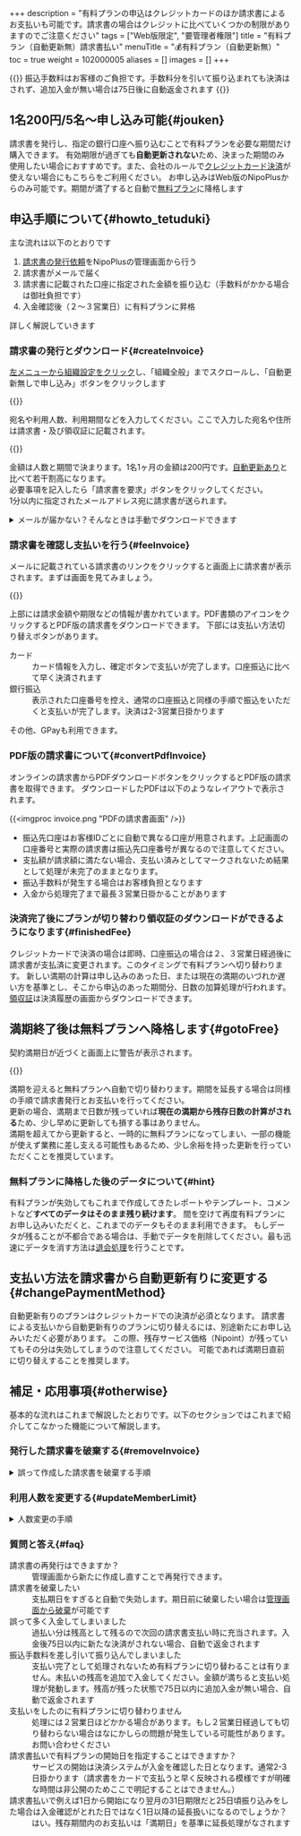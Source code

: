 +++
description = "有料プランの申込はクレジットカードのほか請求書によるお支払いも可能です。請求書の場合はクレジットに比べていくつかの制限がありますのでご注意ください"
tags = ["Web版限定", "要管理者権限"]
title = "有料プラン（自動更新無）請求書払い"
menuTitle = "💰有料プラン（自動更新無）"
toc = true
weight = 102000005
aliases = []
images = []
+++


{{<warning>}}
振込手数料はお客様のご負担です。手数料分を引いて振り込まれても決済はされず、追加入金が無い場合は75日後に自動返金されます
{{</warning>}}

## 1名200円/5名〜申し込み可能{#jouken}

請求書を発行し、指定の銀行口座へ振り込むことで有料プランを必要な期間だけ購入できます。
有効期限が過ぎても**自動更新されない**ため、決まった期間のみ使用したい場合におすすめです。また、会社のルールで[クレジットカード決済](/docs/price/fee/)が使えない場合にもこちらをご利用ください。
お申し込みはWeb版のNipoPlusからのみ可能です。期間が満了すると自動で[無料プラン](/docs/price/free/)に降格します

## 申込手順について{#howto_tetuduki}

主な流れは以下のとおりです

1. [請求書の発行依頼](#createInvoice)をNipoPlusの管理画面から行う
1. 請求書がメールで届く
1. 請求書に記載された口座に指定された金額を振り込む（手数料がかかる場合は御社負担です）
1. 入金確認後（２〜３営業日）に有料プランに昇格

詳しく解説していきます

### 請求書の発行とダウンロード{#createInvoice}

[左メニューから組織設定をクリック](/docs/manual/initial-setting/staff/rank/#rootSettingBtn)し、「組織全般」までスクロールし、「自動更新無しで申し込み」ボタンをクリックします

{{<icatch filename="invoice1" msg="請求書を発行して決済をするには「自動更新無しで申込」を選びます" alice="guide">}}

宛名や利用人数、利用期間などを入力してください。ここで入力した宛名や住所は請求書・及び領収証に記載されます。

{{<icatch filename="invoice2" msg="申し込み人数や期間を入力し、最後に「請求書を発行」ボタンをクリックします">}}

金額は人数と期間で決まります。1名1ヶ月の金額は200円です。[自動更新あり](/docs/price/free/)と比べて若干割高になります。  
必要事項を記入したら「請求書を要求」ボタンをクリックしてください。  
1分以内に指定されたメールアドレス宛に請求書が送られます。


<details>
  <summary>メールが届かない？そんなときは手動でダウンロードできます</summary>


もしメールが届かない場合は管理画面上から同じ請求書をダウンロードできます。

{{<icatch filename="invoice-dl" msg="メールが届かない時はここから手動で請求書をダウンロードしよう" alice="ok">}}

</details>

### 請求書を確認し支払いを行う{#feeInvoice}

メールに記載されている請求書のリンクをクリックすると画面上に請求書が表示されます。まずは画面を見てみましょう。


{{<icatch filename="invoice-online" msg="オンライン請求書です。PDF版の請求書もダウンロードできます。支払いは振込かクレカが使えます">}}

上部には請求金額や期限などの情報が書かれています。PDF書類のアイコンをクリックするとPDF版の請求書をダウンロードできます。
下部には支払い方法切り替えボタンがあります。

<dl class="basic">
<dt>カード</dt>
<dd>カード情報を入力し、確定ボタンで支払いが完了します。口座振込に比べて早く決済されます</dd>
<dt>銀行振込</dt>
<dd>表示された口座番号を控え、通常の口座振込と同様の手順で振込をいただくと支払いが完了します。決済は2-3営業日掛かります</dd>
</dl>

その他、GPayも利用できます。

### PDF版の請求書について{#convertPdfInvoice}

オンラインの請求書からPDFダウンロードボタンをクリックするとPDF版の請求書を取得できます。
ダウンロードしたPDFは以下のようなレイアウトで表示されます。

{{<imgproc invoice.png "PDFの請求書画面" />}}

- 振込先口座はお客様IDごとに自動で異なる口座が用意されます。上記画面の口座番号と実際の請求書は振込先口座番号が異なるので注意してください。
- 支払額が請求額に満たない場合、支払い済みとしてマークされないため結果として処理が未完了のままとなります。
- 振込手数料が発生する場合はお客様負担となります
- 入金から処理完了まで最長３営業日掛かることがあります

### 決済完了後にプランが切り替わり領収証のダウンロードができるようになります{#finishedFee}

クレジットカードで決済の場合は即時、口座振込の場合は２、３営業日経過後に請求書が支払済に変更されます。このタイミングで有料プランへ切り替わります。
新しい満期の計算は申し込みのあった日、または現在の満期のいづれか遅い方を基準とし、そこから申込のあった期間分、日数の加算処理が行われます。
[領収証](/docs/price/receipt/)は決済履歴の画面からダウンロードできます。




## 満期終了後は無料プランへ降格します{#gotoFree}

契約満期日が近づくと画面上に警告が表示されます。

{{<icatch filename="remaining" msg="契約満了が近づくと(残り15日)警告が画面に表示されます" alice="here">}}

満期を迎えると無料プランへ自動で切り替わります。期間を延長する場合は同様の手順で請求書発行とお支払いを行ってください。  
更新の場合、満期まで日数が残っていれば**現在の満期から残存日数の計算がされる**ため、少し早めに更新しても損する事はありません。  
満期を超えてから更新すると、一時的に無料プランになってしまい、一部の機能が使えず業務に差し支える可能性もあるため、少し余裕を持った更新を行っていただくことを推奨しています。



### 無料プランに降格した後のデータについて{#hint}

有料プランが失効してもこれまで作成してきたレポートやテンプレート、コメントなど**すべてのデータはそのまま残り続けます**。
間を空けて再度有料プランにお申し込みいただくと、これまでのデータもそのまま利用できます。
もしデータが残ることが不都合である場合は、手動でデータを削除してください。最も迅速にデータを消す方法は[退会処理](/docs/manual/utils/org/)を行うことです。




## 支払い方法を請求書から自動更新有りに変更する{#changePaymentMethod}

自動更新有りのプランはクレジットカードでの決済が必須となります。
請求書による支払いから自動更新有りのプランに切り替えるには、別途新たにお申し込みいただく必要があります。
この際、残存サービス価格（Nipoint）が残っていてもその分は失効してしまうので注意してください。
可能であれば満期日直前に切り替えすることを推奨します。


## 補足・応用事項{#otherwise}

基本的な流れはこれまで解説したとおりです。以下のセクションではこれまで紹介してこなかった機能について解説します。

### 発行した請求書を破棄する{#removeInvoice}

<details>
  <summary>誤って作成した請求書を破棄する手順</summary>


誤って請求書を発行してしまった場合、支払い前であれば請求書をキャンセルすることができます。
未払いの請求書が複数枚あると、代金支払い時に意図しない請求書が決済されてしまう場合もあるので、誤った請求書は早めに削除しておくことをおすすめします。

{{<icatch filename="invoice-cancel" msg="請求書のキャンセルは手動で行う必要があります" alice="book">}}

</details>

### 利用人数を変更する{#updateMemberLimit}

<details>
  <summary>人数変更の手順</summary>


自動更新有りの場合は翌月の支払い時に自動で過不足を調整するので話はシンプルです。
自動更新無しの場合は次回の支払いが無いため、現在の残存サービス価格（Nipoint）を算出し、人数を期間を再計算することで処理します。

至ってシンプルに言ってしまえば、  
「人数を増やすと利用期間が短くなり、人数を減らすと利用期間が長くなります」
この処理は悪用防止の観点から１ヶ月に変更できる回数に制限があります。

1. 「組織全般」の中にある「人数変更」をクリックします
1. 変更後の人数を入力します（人数に応じて残存期間が変化します）
1. 「確定」ボタンをクリックします

{{<icatch filename="change-member-limit" msg="契約期間中の人数変更に伴う過不足は残存期間で調整されます" alice="here">}}

計算式は次のとおりです。

残存日数×現在の契約人数 ＝ 現在の残存サービス価格（Nipoint）  

仮に残り期間が30日、契約人数が10名の場合、30(日) × 10(人) = 300 Nipoint となります。

ここから人数を増加すると次のように変化していきます。

- 11 (人) × 27(日) = 297 Nipoint
- 12 (人) × 25(日) = 300 Nipoint
- 13 (人) × 23(日) = 299 Nipoint

逆に減少させると次のように変わっていきます

- 9 (人) × 33(日) = 297 Nipoint
- 8 (人) × 37(日) = 296 Nipoint
- 7 (人) × 42(日) = 294 Nipoint

おおよそ下のNipointと同じになるように期間が変化していきます。端数はカットされるため若干目減りするケースもあります。ご了承ください。

</details>

### 質問と答え{#faq}

<dl class="faq">
  <dt>請求書の再発行はできますか？</dt>
  <dd>管理画面から新たに作成し直すことで再発行できます。</dd>
  <dt>請求書を破棄したい</dt>
  <dd>支払期日をすぎると自動で失効します。期日前に破棄したい場合は<a  href="#removeInvoice">管理画面から破棄</a>が可能です</dd>
  <dt>誤って多く入金してしまいました</dt>
  <dd>過払い分は残高として残るので次回の請求書支払い時に充当されます。入金後75日以内に新たな決済がされない場合、自動で返金されます</dd>
  <dt>振込手数料を差し引いて振り込んでしまいました</dt>
  <dd>支払い完了として処理されないため有料プランに切り替わることは有りません。未払いの残高を追加で入金してください。金額が満ちると支払い処理が発動します。残高が残った状態で75日以内に追加入金が無い場合、自動で返金されます</dd>
  <dt>支払いをしたのに有料プランに切り替わりません</dt>
  <dd>処理には２営業日ほどかかる場合があります。もし２営業日経過しても切り替わらない場合はなにかしらの問題が発生している可能性があります。お問い合わせください</dd>
  <dt>請求書払いで有料プランの開始日を指定することはできますか？</dt>
  <dd>サービスの開始は決済システムが入金を確認した日となります。通常2-3日掛かります（請求書をカードで支払うと早く反映される模様ですが明確な時間は非公開のためここで明記することはできません。）</dd>
  <dt>請求書払いで例えば1日から開始になり翌月の31日期限だと25日頃振り込みをした場合は入金確認がとれた日ではなく1日以降の延長扱いになるのでしょうか？</dt>
  <dd>はい。残存期間内のお支払いは「満期日」を基準に延長処理がなされます</dd>

</dl>



